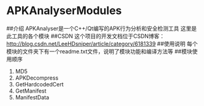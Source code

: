 # APKAnalyserModules
##介绍
APKAnalyser是一个C++/Qt编写的APK行为分析和安全检测工具
这里是此工具的各个模块
##CSDN
这个项目的开发文档位于CSDN博客：http://blog.csdn.net/LeeHDsniper/article/category/6181339
##使用说明
每个模块的文件夹下有一个readme.txt文件，说明了模块功能和编译方法等
##模块使用顺序
1. MD5
2. APKDecompress
3. GetHardcodedCert
4. GetManifest
5. ManifestData

